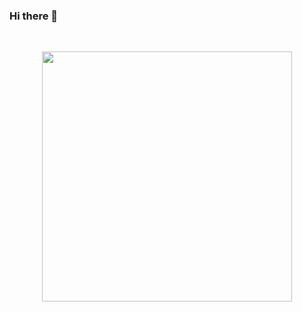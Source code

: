 ### Hi there 👋

<br>

<p align = "center">
  <img src = "https://github-readme-stats.vercel.app/api?username=gmarciani&show_icons=true&theme=light" width = 400>
</p>

<!--
**gmarciani/gmarciani** is a ✨ _special_ ✨ repository because its `README.md` (this file) appears on your GitHub profile.

Here are some ideas to get you started:

- 🔭 I’m currently working on ...
- 🌱 I’m currently learning ...
- 👯 I’m looking to collaborate on ...
- 🤔 I’m looking for help with ...
- 💬 Ask me about ...
- 📫 How to reach me: ...
- 😄 Pronouns: ...
- ⚡ Fun fact: ...
-->
